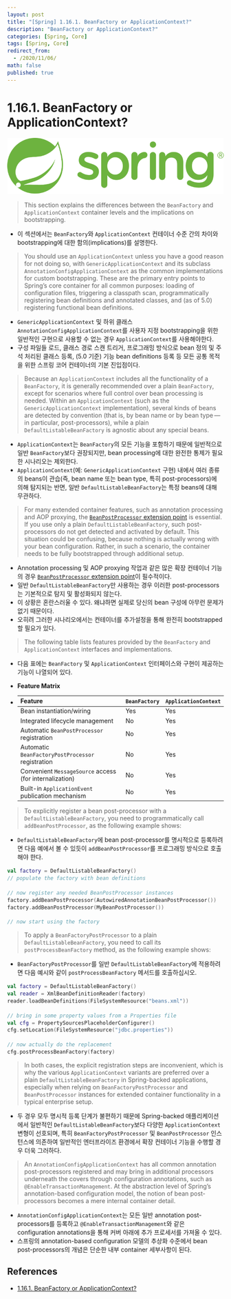 ```yaml
---
layout: post
title: "[Spring] 1.16.1. BeanFactory or ApplicationContext?"
description: "BeanFactory or ApplicationContext?"
categories: [Spring, Core]
tags: [Spring, Core]
redirect_from:
  - /2020/11/06/
math: false
published: true
---
```


# 1.16.1. BeanFactory or ApplicationContext?

<img src="/assets/img/posts/logos/spring-logo.svg">

> This section explains the differences between the `BeanFactory` and `ApplicationContext` container levels and the implications on bootstrapping.

- 이 섹션에서는 `BeanFactory`와 `ApplicationContext` 컨테이너 수준 간의 차이와 bootstrapping에 대한 함의(implications)를 설명한다.

> You should use an `ApplicationContext` unless you have a good reason for not doing so, with `GenericApplicationContext` and its subclass `AnnotationConfigApplicationContext` as the common implementations for custom bootstrapping. These are the primary entry points to Spring’s core container for all common purposes: loading of configuration files, triggering a classpath scan, programmatically registering bean definitions and annotated classes, and (as of 5.0) registering functional bean definitions.

- `GenericApplicationContext` 및 하위 클래스 `AnnotationConfigApplicationContext`를 사용자 지정 bootstrapping을 위한 일반적인 구현으로 사용할 수 없는 경우 `ApplicationContext`를 사용해야한다.
- 구성 파일들 로드, 클래스 경로 스캔 트리거, 프로그래밍 방식으로 bean 정의 및 주석 처리된 클래스 등록, (5.0 기준) 기능 bean definitions 등록 등 모든 공통 목적을 위한 스프링 코어 컨테이너의 기본 진입점이다.

> Because an `ApplicationContext` includes all the functionality of a `BeanFactory`, it is generally recommended over a plain `BeanFactory`, except for scenarios where full control over bean processing is needed. Within an `ApplicationContext` (such as the `GenericApplicationContext` implementation), several kinds of beans are detected by convention (that is, by bean name or by bean type — in particular, post-processors), while a plain `DefaultListableBeanFactory` is agnostic about any special beans.

- `ApplicationContext`는 `BeanFactory`의 모든 기능을 포함하기 때문에 일반적으로 일반 `BeanFactory`보다 권장되지만, bean processing에 대한 완전한 통제가 필요한 시나리오는 제외한다.
- `ApplicationContext`(예: `GenericApplicationContext` 구현) 내에서 여러 종류의 beans이 관습(즉, bean name 또는 bean type, 특히 post-processors)에 의해 탐지되는 반면, 일반 `DefaultListableBeanFactory`는 특정 beans에 대해 무관하다.

> For many extended container features, such as annotation processing and AOP proxying, the [`BeanPostProcessor` extension point](https://docs.spring.io/spring/docs/current/spring-framework-reference/core.html#beans-factory-extension-bpp) is essential. If you use only a plain `DefaultListableBeanFactory`, such post-processors do not get detected and activated by default. This situation could be confusing, because nothing is actually wrong with your bean configuration. Rather, in such a scenario, the container needs to be fully bootstrapped through additional setup.

- Annotation processing 및 AOP proxying 작업과 같은 많은 확장 컨테이너 기능의 경우 [`BeanPostProcessor` extension point](https://docs.spring.io/spring/docs/current/spring-framework-reference/core.html#beans-factory-extension-bpp)이 필수적이다.
- 일반 `DefaultListableBeanFactory`만 사용하는 경우 이러한 post-processors는 기본적으로 탐지 및 활성화되지 않는다.
- 이 상황은 혼란스러울 수 있다. 왜냐하면 실제로 당신의 bean 구성에 아무런 문제가 없기 때문이다.
- 오히려 그러한 시나리오에서는 컨테이너를 추가설정을 통해 완전히 bootstrapped할 필요가 있다.

> The following table lists features provided by the `BeanFactory` and `ApplicationContext` interfaces and implementations.

- 다음 표에는 `BeanFactory` 및 `ApplicationContext` 인터페이스와 구현이 제공하는 기능이 나열되어 있다.

- **Feature Matrix**
- | **Feature**                                             | `BeanFactory` | `ApplicationContext` |
  | ------------------------------------------------------- | ------------- | -------------------- |
  | Bean instantiation/wiring                               | Yes           | Yes                  |
  | Integrated lifecycle management                         | No            | Yes                  |
  | Automatic `BeanPostProcessor` registration              | No            | Yes                  |
  | Automatic `BeanFactoryPostProcessor` registration       | No            | Yes                  |
  | Convenient `MessageSource` access (for internalization) | No            | Yes                  |
  | Built-in `ApplicationEvent` publication mechanism       | No            | Yes                  |

> To explicitly register a bean post-processor with a `DefaultListableBeanFactory`, you need to programmatically call `addBeanPostProcessor`, as the following example shows:

- `DefaultListableBeanFactory`에 bean post-processor를 명시적으로 등록하려면 다음 예에서 볼 수 있듯이 `addBeanPostProcessor`를 프로그래밍 방식으로 호출해야 한다.

```kotlin
val factory = DefaultListableBeanFactory()
// populate the factory with bean definitions

// now register any needed BeanPostProcessor instances
factory.addBeanPostProcessor(AutowiredAnnotationBeanPostProcessor())
factory.addBeanPostProcessor(MyBeanPostProcessor())

// now start using the factory
```

> To apply a `BeanFactoryPostProcessor` to a plain `DefaultListableBeanFactory`, you need to call its `postProcessBeanFactory` method, as the following example shows:

- `BeanFactoryPostProcessor`를 일반 `DefaultListableBeanFactory`에 적용하려면 다음 예시와 같이 `postProcessBeanFactory` 메서드를 호출하십시오.

```kotlin
val factory = DefaultListableBeanFactory()
val reader = XmlBeanDefinitionReader(factory)
reader.loadBeanDefinitions(FileSystemResource("beans.xml"))

// bring in some property values from a Properties file
val cfg = PropertySourcesPlaceholderConfigurer()
cfg.setLocation(FileSystemResource("jdbc.properties"))

// now actually do the replacement
cfg.postProcessBeanFactory(factory)
```

> In both cases, the explicit registration steps are inconvenient, which is why the various `ApplicationContext` variants are preferred over a plain `DefaultListableBeanFactory` in Spring-backed applications, especially when relying on `BeanFactoryPostProcessor` and `BeanPostProcessor` instances for extended container functionality in a typical enterprise setup.

- 두 경우 모두 명시적 등록 단계가 불편하기 때문에 Spring-backed 애플리케이션에서 일반적인 `DefaultListableBeanFactory`보다 다양한 `ApplicationContext` 변형이 선호되며, 특히 `BeanFactoryPostProcessor` 및 `BeanPostProcessor` 인스턴스에 의존하여 일반적인 엔터프라이즈 환경에서 확장 컨테이너 기능을 수행할 경우 더욱 그러하다.

> An `AnnotationConfigApplicationContext` has all common annotation post-processors registered and may bring in additional processors underneath the covers through configuration annotations, such as `@EnableTransactionManagement`. At the abstraction level of Spring’s annotation-based configuration model, the notion of bean post-processors becomes a mere internal container detail.

- `AnnotationConfigApplicationContext`는 모든 일반 annotation post-processors를 등록하고 `@EnableTransactionManagement`와 같은 configuration annotations을 통해 커버 아래에 추가 프로세서를 가져올 수 있다.
- 스프링의 annotation-based configuration 모델의 추상화 수준에서 bean post-processors의 개념은 단순한 내부 container 세부사항이 된다.

## References

- [1.16.1. BeanFactory or ApplicationContext?](https://docs.spring.io/spring-framework/docs/current/reference/html/core.html#context-introduction-ctx-vs-beanfactory)
